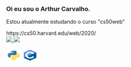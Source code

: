 ### Oi eu sou o Arthur Carvalho.
<p>Estou atualmente estudando o curso <a href''>"cs50web"</a></p>
https://cs50.harvard.edu/web/2020/
 <div>
  <a href="https://github.com/Arthur020104">
  <img height="180em" src="https://github-readme-stats.vercel.app/api?username=Arthur020104&show_icons=true&theme=tokyonight&include_all_commits=true&count_private=true"/>
  <img height="180em" src="https://github-readme-stats.vercel.app/api/top-langs/?username=Arthur020104&layout=compact&langs_count=7&theme=tokyonight"/>
  </a>
</div>
<div style="display: inline_block"><br>
<!-- <img align="center" alt="Arthur-Js" height="30" width="40" src="https://raw.githubusercontent.com/devicons/devicon/master/icons/javascript/javascript-plain.svg">
  <img align="center" alt="Arthur-html" height="30" width="40" src="https://raw.githubusercontent.com/devicons/devicon/master/icons/html5/html5-original.svg">
  <img align="center" alt="Arthur-CSS" height="30" width="40" src="https://raw.githubusercontent.com/devicons/devicon/master/icons/css3/css3-original.svg">-->
  <img align="center" alt="Arthur-Python" height="30" width="40" src="https://raw.githubusercontent.com/devicons/devicon/master/icons/python/python-original.svg">
  <img align="center" alt="Arthur-C" height="30" width="40" src="https://raw.githubusercontent.com/devicons/devicon/master/icons/c/c-original.svg">
</div>
<img style="display:none;" src"https://profile-counter.glitch.me/%7BArthur020104%7D/count.svg">
<!--<div>
  <ul>
  <li>🔭 I’m currently working on my cs50web projects</li>
  <li>🌱 I’m currently learning the basics of Django</li>
  <li>📫 Reach me on discord: Arthur;..#7460</li>
  </ul>
 </div>-->
